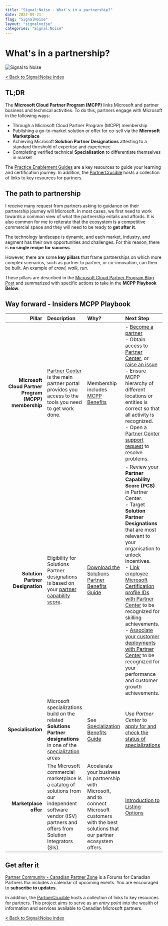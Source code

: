 ```yaml
---
title: "Signal:Noise - What's in a partnership?"
date: 2022-09-21
flag: "SignalNoise"
layout: "signalnoise"
categories: "Signal:Noise"
---
```


# What's in a partnership?

![Signal to Noise](/PartnerCrucible/Library/signaltonoise-partnership.png)

[< Back to Signal:Noise index](/PartnerCrucible/SignaltoNoise)

## TL;DR

The **Microsoft Cloud Partner Program (MCPP)** links Microsoft and partner business and technical activities. To do this, partners engage with Microsoft in the following ways:

* Through a Microsoft Cloud Partner Program (MCPP) membership
* Publishing a go-to-market solution or offer for co-sell via the  **Microsoft Marketplace**
* Achieving Microsoft **Solution Partner Designations** attesting to a standard threshold of expertise and experience
* Completing verified technical **Specialisation** to differentiate themselves in market

The [Practice Enablement Guides](https://aka.ms/enablementguides) are a key resources to guide your learning and certification journey.
In addition, the [PartnerCrucible](https://lagimik.github.io/PartnerCrucible/) hosts a collection of links to key resources for partners.

## The path to partnership

I receive many request from partners asking to guidance on their partnership journey will Microsoft. In most cases, we first need to work towards a common view of what the partnership entails and affords. It is also common for me to reiterate that the ecosystem is a competitive commercial space and they will need to be ready to **get after it**.

The technology landscape is dynamic, and each market, industry, and segment has their own opportunities and challenges. For this reason, there is **no single recipe for success**.

However, there are some **key pillars** that frame partnerships on which more complex scenarios, such as partner to partner, or co-innovation, can then be built. An example of *crawl, walk, run*.

These pillars are described in the [Microsoft Cloud Partner Program Blog Post](https://blogs.microsoft.com/blog/2022/03/16/evolving-microsoft-partner-network-programs-for-partner-growth-and-customer-success/) and summarized with specific actions to take in the **MCPP Playbook Below**.

## Way forward - Insiders MCPP Playbook

Pillar | Description | Why? | Next Step
-----: | :---------- | :----- | :-----
**Microsoft Cloud Partner Program (MCPP) membership** | [Partner Center](https://partner.microsoft.com/en-us/dashboard) is the main partner portal provides you access to the tools you need to get work done.| Membership includes [MCPP Benefits](https://learn.microsoft.com/en-us/partner-center/mpn-find-benefits#mpn-benefits) | - [Become a partner](https://partner.microsoft.com/en-ca/membership) <br> - Obtain access to [Partner Center](https://partner.microsoft.com/en-us/dashboard), or [raise an issue](https://partner.microsoft.com/en-US/support/?stage=1) <br> - Ensure MCPP hierarchy of different locations or entities is correct so that all activity is recognized. <br> - Open a [Partner Center support request](https://partner.microsoft.com/en-US/support/?stage=1) to resolve problems.
**Solution Partner Designation** | Eligibility for Solutions Partner designations is based on your [partner capability score](https://learn.microsoft.com/en-us/partner-center/partner-capability-score). |  [Download the Solutions Partner Benefits Guide](https://aka.ms/Solutionspartner.Benefits) | - Review your **Partner Capability Score (PCS)** in Partner Center. <br> - Target **Solution Partner Designations** that are most relevant to your organisation to unlock incentives. <br> - [Link employee Microsoft Certification profile IDs with Partner Center](https://learn.microsoft.com/en-us/partner-center/ms-learn-associate) to be recognized for skilling achievements. <br> - [Associate your customer deployments with Partner Center](https://aka.ms/Solutionspartner.Associationsplaybook) to be recognized for your performance and customer growth achievements.
**Specialisation** | Microsoft specializations build on the related **Solutions Partner designations** in one of the [specialization areas](https://learn.microsoft.com/en-us/partner-center/advanced-specializations#specialization-areas) |  See [Specialization Benefits Guide](https://aka.ms/Solutionspartner.Benefits) | Use *Partner Center* to [apply for and check the status of specializations](https://learn.microsoft.com/en-us/partner-center/advanced-specializations-apply)
**Marketplace offer** | The Microsoft commercial marketplace is a catalog of solutions from our independent software vendor (ISV) partners and offers from Solution Integrators (SIs).| Accelerate your business in partnership with Microsoft, and to connect Microsoft customers with the best solutions that our partner ecosystem offers.| [Introduction to Listing Options](https://learn.microsoft.com/en-us/azure/marketplace/determine-your-listing-type)

## Get after it

[Partner Community - Canadian Partner Zone](https://www.microsoftpartnercommunity.com/t5/Canadian-Partner-Zone/ct-p/canadian-partner) is a  Forums for Canadian Partners tha includes a calendar of upcoming events. You are encouraged to **subscribe to updates**.

In addition, the [PartnerCrucible](https://lagimik.github.io/PartnerCrucible/) hosts a collection of links to key resources for partners. This project aims to serve as an *entry point* into the wealth of information and services available to Canadian Microsoft partners.

[< Back to Signal:Noise index](/PartnerCrucible/SignaltoNoise)